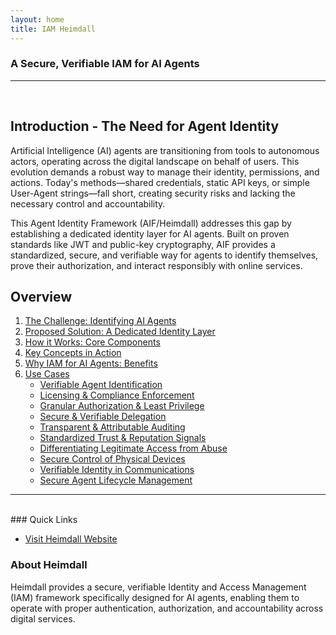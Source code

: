 ```yaml
---
layout: home
title: IAM Heimdall
---
```


### A Secure, Verifiable IAM for AI Agents
---

<br>

## Introduction - The Need for Agent Identity

Artificial Intelligence (AI) agents are transitioning from tools to autonomous actors, operating across the digital landscape on behalf of users. This evolution demands a robust way to manage their identity, permissions, and actions. Today's methods—shared credentials, static API keys, or simple User-Agent strings—fall short, creating security risks and lacking the necessary control and accountability.

This Agent Identity Framework (AIF/Heimdall) addresses this gap by establishing a dedicated identity layer for AI agents. Built on proven standards like JWT and public-key cryptography, AIF provides a standardized, secure, and verifiable way for agents to identify themselves, prove their authorization, and interact responsibly with online services.

## Overview

1. [The Challenge: Identifying AI Agents](./Challenges.md)
2. [Proposed Solution: A Dedicated Identity Layer](./ProposedSolution.md)
3. [How it Works: Core Components](./CoreComponents.md)
4. [Key Concepts in Action](./KeyConcepts.md)
5. [Why IAM for AI Agents: Benefits](./ValueProposition.md)
6. [Use Cases](./UseCases.md)
   - [Verifiable Agent Identification](./use-cases/IDandAuth.md)
   - [Licensing & Compliance Enforcement](./use-cases/ComplianceEnforcement.md)
   - [Granular Authorization & Least Privilege](./use-cases/AuthandLeastPrivilege.md)
   - [Secure & Verifiable Delegation](./use-cases/delegationofauthority.md)
   - [Transparent & Attributable Auditing](./use-cases/AgentAuditing.md)
   - [Standardized Trust & Reputation Signals](./use-cases/TrustSignals.md)
   - [Differentiating Legitimate Access from Abuse](./use-cases/BotAbuse.md)
   - [Secure Control of Physical Devices](./use-cases/PhysicalDevices.md)
   - [Verifiable Identity in Communications](./use-cases/VoiceVerification.md)
   - [Secure Agent Lifecycle Management](./use-cases/LifecycleManagement.md)

---

<br>
### Quick Links

- [Visit Heimdall Website](https://iamheimdall.com)

### About Heimdall

Heimdall provides a secure, verifiable Identity and Access Management (IAM) framework specifically designed for AI agents, enabling them to operate with proper authentication, authorization, and accountability across digital services.